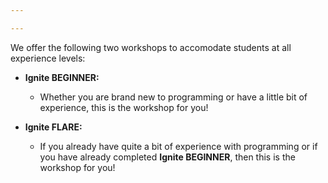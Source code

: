```yaml
---

---
```

We offer the following two workshops to accomodate students at all experience levels:

* **Ignite BEGINNER:** 
  - Whether you are brand new to programming or have a little bit of experience, this is the workshop for you!

* **Ignite FLARE:** 
  - If you already have quite a bit of experience with programming or if you have already completed **Ignite BEGINNER**, then this is the workshop for you!
